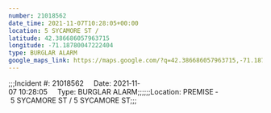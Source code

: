```yaml
---
number: 21018562
date_time: 2021-11-07T10:28:05+00:00
location: 5 SYCAMORE ST / 
latitude: 42.386686057963715
longitude: -71.18780047222404
type: BURGLAR ALARM
google_maps_link: https://maps.google.com/?q=42.386686057963715,-71.18780047222404
---
```


;;;Incident #: 21018562     Date: 2021‐11‐07 10:28:05     Type: BURGLAR ALARM;;;;;;Location: PREMISE ‐ 5 SYCAMORE ST / 5 SYCAMORE ST;;;

